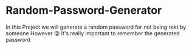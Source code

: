 # Random-Password-Generator
In this Project we will generate a random password for not being rekt by someone
However 😜 it's really important to remember the generated password 
